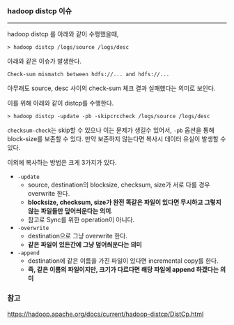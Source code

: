 ### hadoop distcp 이슈

<hr>


hadoop distcp 를 아래와 같이 수행했을때,

```
> hadoop distcp /logs/source /logs/desc
```



아래와 같은 이슈가 발생한다.

```
Check-sum mismatch between hdfs://... and hdfs://...
```

아무래도 source, desc 사이의 check-sum 체크 결과 실패했다는 의미로 보인다.



이를 위해 아래와 같이 distcp를 수행한다.

```
> hadoop distcp -update -pb -skipcrccheck /logs/source /logs/desc
```

`checksum-check`는 skip할 수 있으나 이는 문제가 생길수 있어서, `-pb` 옵션을 통해 block-size를 보존할 수 있다. 만약 보존하지 않는다면 복사시 데이터 유실이 발생할 수 있다.



이외에 복사하는 방법은 크게 3가지가 있다.

- `-update`
  - source, destination의 blocksize, checksum, size가 서로 다를 경우 overwrite 한다.
  - **blocksize, checksum, size가 완전 똑같은 파일이 있다면 무시하고 그렇지 않는 파일들만 덮어씌운다는 의미**.
  - 참고로 Sync를 위한 operation이 아니다.
- `-overwrite`
  - destination으로 그냥 overwrite 한다.
  - **같은 파일이 있든간에 그냥 덮어씌운다는 의미**
- `-append`
  - destination에 같은 이름을 가진 파일이 있다면 incremental copy를 한다.
  - **즉, 같은 이름의 파일이지만, 크기가 다르다면 해당 파일에 append 하겠다는 의미**



### 참고 

https://hadoop.apache.org/docs/current/hadoop-distcp/DistCp.html
